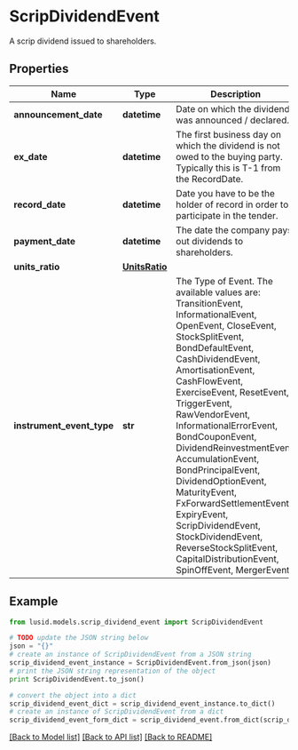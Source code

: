 # ScripDividendEvent

A scrip dividend issued to shareholders.

## Properties
Name | Type | Description | Notes
------------ | ------------- | ------------- | -------------
**announcement_date** | **datetime** | Date on which the dividend was announced / declared. | [optional] 
**ex_date** | **datetime** | The first business day on which the dividend is not owed to the buying party.  Typically this is T-1 from the RecordDate. | 
**record_date** | **datetime** | Date you have to be the holder of record in order to participate in the tender. | [optional] 
**payment_date** | **datetime** | The date the company pays out dividends to shareholders. | 
**units_ratio** | [**UnitsRatio**](UnitsRatio.md) |  | 
**instrument_event_type** | **str** | The Type of Event. The available values are: TransitionEvent, InformationalEvent, OpenEvent, CloseEvent, StockSplitEvent, BondDefaultEvent, CashDividendEvent, AmortisationEvent, CashFlowEvent, ExerciseEvent, ResetEvent, TriggerEvent, RawVendorEvent, InformationalErrorEvent, BondCouponEvent, DividendReinvestmentEvent, AccumulationEvent, BondPrincipalEvent, DividendOptionEvent, MaturityEvent, FxForwardSettlementEvent, ExpiryEvent, ScripDividendEvent, StockDividendEvent, ReverseStockSplitEvent, CapitalDistributionEvent, SpinOffEvent, MergerEvent | 

## Example

```python
from lusid.models.scrip_dividend_event import ScripDividendEvent

# TODO update the JSON string below
json = "{}"
# create an instance of ScripDividendEvent from a JSON string
scrip_dividend_event_instance = ScripDividendEvent.from_json(json)
# print the JSON string representation of the object
print ScripDividendEvent.to_json()

# convert the object into a dict
scrip_dividend_event_dict = scrip_dividend_event_instance.to_dict()
# create an instance of ScripDividendEvent from a dict
scrip_dividend_event_form_dict = scrip_dividend_event.from_dict(scrip_dividend_event_dict)
```
[[Back to Model list]](../README.md#documentation-for-models) [[Back to API list]](../README.md#documentation-for-api-endpoints) [[Back to README]](../README.md)


